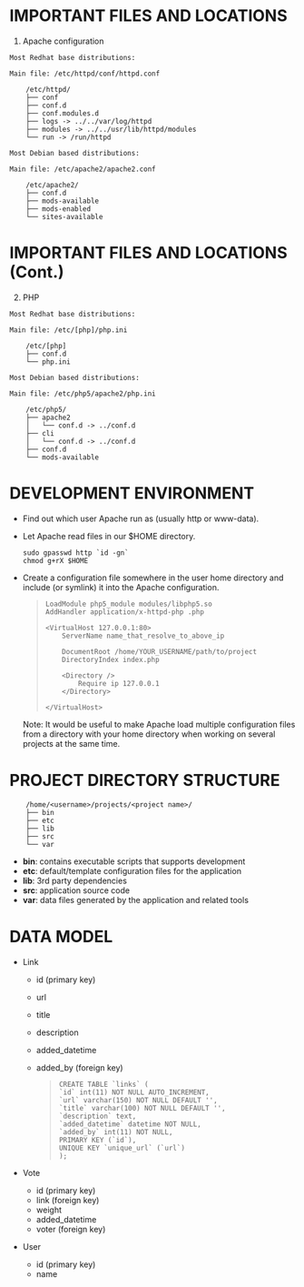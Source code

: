 # IMPORTANT FILES AND LOCATIONS

  1. Apache configuration

    Most Redhat base distributions:

    Main file: /etc/httpd/conf/httpd.conf

        /etc/httpd/
        ├── conf
        ├── conf.d
        ├── conf.modules.d
        ├── logs -> ../../var/log/httpd
        ├── modules -> ../../usr/lib/httpd/modules
        └── run -> /run/httpd

    Most Debian based distributions:

    Main file: /etc/apache2/apache2.conf

        /etc/apache2/
        ├── conf.d
        ├── mods-available
        ├── mods-enabled
        └── sites-available

# IMPORTANT FILES AND LOCATIONS (Cont.)

  2. PHP

    Most Redhat base distributions:

    Main file: /etc/[php]/php.ini

        /etc/[php]
        ├── conf.d
        └── php.ini

    Most Debian based distributions:

    Main file: /etc/php5/apache2/php.ini

        /etc/php5/
        ├── apache2
        │   └── conf.d -> ../conf.d
        ├── cli
        │   └── conf.d -> ../conf.d
        ├── conf.d
        └── mods-available

# DEVELOPMENT ENVIRONMENT

  * Find out which user Apache run as (usually http or www-data).
  * Let Apache read files in our $HOME directory.

        sudo gpasswd http `id -gn`
        chmod g+rX $HOME

  * Create a configuration file somewhere in the user home directory and include
    (or symlink) it into the Apache configuration.

    >     LoadModule php5_module modules/libphp5.so
    >     AddHandler application/x-httpd-php .php
    >
    >     <VirtualHost 127.0.0.1:80>
    >         ServerName name_that_resolve_to_above_ip
    >
    >         DocumentRoot /home/YOUR_USERNAME/path/to/project
    >         DirectoryIndex index.php
    >
    >         <Directory />
    >             Require ip 127.0.0.1
    >         </Directory>
    >
    >     </VirtualHost>

      Note: It would be useful to make Apache load multiple configuration files
      from a directory with your home directory when working on several projects
      at the same time.

# PROJECT DIRECTORY STRUCTURE

        /home/<username>/projects/<project name>/
        ├── bin
        ├── etc
        ├── lib
        ├── src
        └── var

 * __bin__: contains executable scripts that supports development
 * __etc__: default/template configuration files for the application
 * __lib__: 3rd party dependencies
 * __src__: application source code
 * __var__: data files generated by the application and related tools

# DATA MODEL


* Link
  - id (primary key)
  - url
  - title
  - description
  - added_datetime
  - added_by (foreign key)

    >     CREATE TABLE `links` (
    >     `id` int(11) NOT NULL AUTO_INCREMENT,
    >     `url` varchar(150) NOT NULL DEFAULT '',
    >     `title` varchar(100) NOT NULL DEFAULT '',
    >     `description` text,
    >     `added_datetime` datetime NOT NULL,
    >     `added_by` int(11) NOT NULL,
    >     PRIMARY KEY (`id`),
    >     UNIQUE KEY `unique_url` (`url`)
    >     );

* Vote
  - id (primary key)
  - link (foreign key)
  - weight
  - added_datetime
  - voter (foreign key)


* User
  - id (primary key)
  - name
